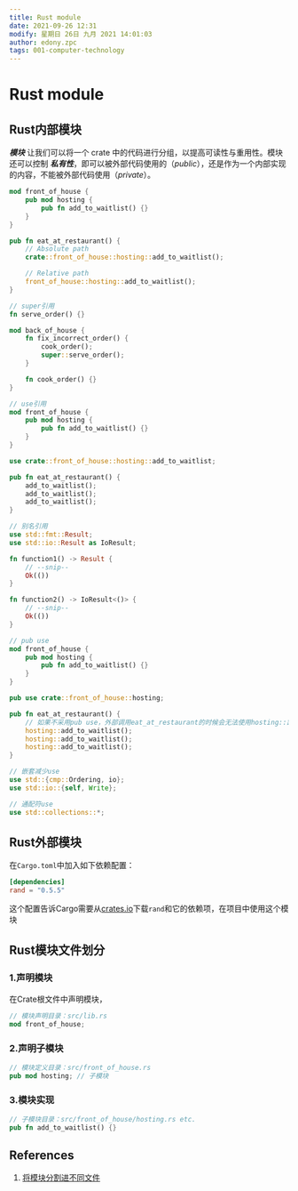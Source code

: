```yaml
---
title: Rust module
date: 2021-09-26 12:31
modify: 星期日 26日 九月 2021 14:01:03
author: edony.zpc
tags: 001-computer-technology
---
```



# Rust module
## Rust内部模块
_**模块**_ 让我们可以将一个 crate 中的代码进行分组，以提高可读性与重用性。模块还可以控制 _**私有性**_，即可以被外部代码使用的（_public_），还是作为一个内部实现的内容，不能被外部代码使用（_private_）。
```rust
mod front_of_house {
    pub mod hosting {
        pub fn add_to_waitlist() {}
    }
}

pub fn eat_at_restaurant() {
    // Absolute path
    crate::front_of_house::hosting::add_to_waitlist();

    // Relative path
    front_of_house::hosting::add_to_waitlist();
}

// super引用
fn serve_order() {}

mod back_of_house {
    fn fix_incorrect_order() {
        cook_order();
        super::serve_order();
    }

    fn cook_order() {}
}

// use引用
mod front_of_house {
    pub mod hosting {
        pub fn add_to_waitlist() {}
    }
}

use crate::front_of_house::hosting::add_to_waitlist;

pub fn eat_at_restaurant() {
    add_to_waitlist();
    add_to_waitlist();
    add_to_waitlist();
}

// 别名引用
use std::fmt::Result;
use std::io::Result as IoResult;

fn function1() -> Result {
    // --snip--
    Ok(())
}

fn function2() -> IoResult<()> {
    // --snip--
    Ok(())
}

// pub use
mod front_of_house {
    pub mod hosting {
        pub fn add_to_waitlist() {}
    }
}

pub use crate::front_of_house::hosting;

pub fn eat_at_restaurant() {
	// 如果不采用pub use，外部调用eat_at_restaurant的时候会无法使用hosting::路径
    hosting::add_to_waitlist();
    hosting::add_to_waitlist();
    hosting::add_to_waitlist();
}

// 嵌套减少use
use std::{cmp::Ordering, io};
use std::io::{self, Write};

// 通配符use
use std::collections::*;
```

## Rust外部模块
在`Cargo.toml`中加入如下依赖配置：
```toml
[dependencies]
rand = "0.5.5"
```
这个配置告诉Cargo需要从[crates.io](https://crates.io/)下载`rand`和它的依赖项，在项目中使用这个模块

## Rust模块文件划分
### 1.声明模块
在Crate根文件中声明模块，
```rust
// 模块声明目录：src/lib.rs
mod front_of_house;
```

### 2.声明子模块
```rust
// 模块定义目录：src/front_of_house.rs
pub mod hosting; // 子模块
```

### 3.模块实现
```rust
// 子模块目录：src/front_of_house/hosting.rs etc.
pub fn add_to_waitlist() {}
```

## References
1. [将模块分割进不同文件](https://kaisery.github.io/trpl-zh-cn/ch07-05-separating-modules-into-different-files.html)